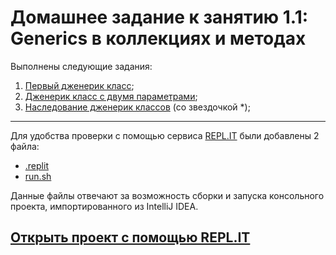 # Домашнее задание к занятию 1.1: Generics в коллекциях и методах

Выполнены следующие задания:

1. [Первый дженерик класс](./src/Task1/Main.java);
2. [Дженерик класс с двумя параметрами](./src/Task2/Main.java);
3. [Наследование дженерик классов](./src/Task3/Main.java) (со звездочкой *);

---

Для удобства проверки с помощью сервиса [REPL.IT](repl.it) были добавлены 2 файла:
- [.replit](./.replit)
- [run.sh](./run.sh)

Данные файлы отвечают за возможность сборки и запуска консольного проекта, импортированного из IntelliJ IDEA.

## [Открыть проект с помощью REPL.IT](https://repl.it/github/Romakin/JHMW__EighteenTask)
